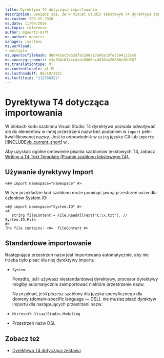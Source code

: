 ```yaml
---
title: Dyrektywa T4 dotycząca importowania
description: Dowiedz się, że w Visual Studio tekstowym T4 dyrektywa import pozwala odwoływać się do elementów w innej przestrzeni nazw bez podaniem w pełni kwalifikowanej nazwy.
ms.custom: SEO-VS-2020
ms.date: 11/04/2016
ms.topic: reference
author: mgoertz-msft
ms.author: mgoertz
manager: jmartens
ms.workload:
- multiple
ms.openlocfilehash: d0d441ec5a62dfa5266a17a06ac8fe33941136c6
ms.sourcegitcommit: e3a364c014ccdada0860cc4930d428808e20d667
ms.translationtype: MT
ms.contentlocale: pl-PL
ms.lasthandoff: 06/19/2021
ms.locfileid: "112386322"
---
```

# <a name="t4-import-directive"></a>Dyrektywa T4 dotycząca importowania

W blokach kodu szablonu Visual Studio T4 dyrektywa pozwala odwoływać się do elementów w innej przestrzeni nazw bez podaniem w `import` pełni kwalifikowanej nazwy. Jest to odpowiednik w `using` języku C# lub `imports` [!INCLUDE[vb_current_short](../debugger/includes/vb_current_short_md.md)] w .

Aby uzyskać ogólne omówienie pisania szablonów tekstowych T4, zobacz [Writing a T4 Text Template (Pisanie szablonu tekstowego T4).](../modeling/writing-a-t4-text-template.md)

## <a name="using-the-import-directive"></a>Używanie dyrektywy Import

```
<#@ import namespace="namespace" #>
```

 W tym przykładzie kod szablonu może pominąć jawną przestrzeń nazw dla członków System.IO:

```
<#@ import namespace="System.IO" #>
<#
   string fileContent = File.ReadAllText("C:\x.txt"); // System.IO.File
#>
The file contains: <#=  fileContent #>
```

## <a name="standard-imports"></a>Standardowe importowanie
 Następująca przestrzeń nazw jest importowana automatycznie, aby nie trzeba było pisać dla niej dyrektywy importu:

- `System`

  Ponadto, jeśli używasz niestandardowej dyrektywy, procesor dyrektywy mógłby automatycznie zaimportować niektóre przestrzenie nazw.

  Na przykład, jeśli piszesz szablony dla języka specyficznego dla domeny (domain-specific language — DSL), nie musisz pisać dyrektyw importu dla następujących przestrzeni nazw:

- `Microsoft.VisualStudio.Modeling`

- Przestrzeń nazw DSL

## <a name="see-also"></a>Zobacz też

- [Dyrektywa T4 dotycząca zestawu](../modeling/t4-assembly-directive.md)
